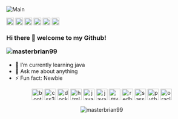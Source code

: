 ![Main](https://i.imgur.com/qpyzAFi.jpg)
<p align="left">
<a href="https://codepen.io/masterbrian99" target="blank"><img align="center" src="https://cdn.jsdelivr.net/npm/simple-icons@3.0.1/icons/codepen.svg" alt="masterbrian99" height="20" width="20" /></a>
<a href="https://dev.to/masterbrian99" target="blank"><img align="center" src="https://cdn.jsdelivr.net/npm/simple-icons@3.0.1/icons/dev-dot-to.svg" alt="masterbrian99" height="20" width="20" /></a>
<a href="https://twitter.com/master_br1an" target="blank"><img align="center" src="https://cdn.jsdelivr.net/npm/simple-icons@3.0.1/icons/twitter.svg" alt="master_br1an" height="20" width="20" /></a>
<a href="https://stackoverflow.com/masterbrian99" target="blank"><img align="center" src="https://cdn.jsdelivr.net/npm/simple-icons@3.0.1/icons/stackoverflow.svg" alt="masterbrian99" height="20" width="20" /></a>
<a href="https://fb.com/pasindu.pramodaya.94" target="blank"><img align="center" src="https://cdn.jsdelivr.net/npm/simple-icons@3.0.1/icons/facebook.svg" alt="pasindu.pramodaya.94" height="20" width="20" /></a>
<a href="https://instagram.com/master_br1an" target="blank"><img align="center" src="https://cdn.jsdelivr.net/npm/simple-icons@3.0.1/icons/instagram.svg" alt="master_br1an" height="20" width="20" /></a>
</p>

### Hi there 👋 welcome to my Github!<p align="left"> <img src="https://komarev.com/ghpvc/?username=masterbrian99" alt="masterbrian99" /> </p>

- 🌱 I’m currently learning java
- 💬 Ask me about anything
- ⚡ Fun fact: Newbie


<p align="center"><img src="https://konpa.github.io/devicon/devicon.git/icons/bootstrap/bootstrap-plain.svg" alt="bootstrap" width="30" height="30"/> <img src="https://konpa.github.io/devicon/devicon.git/icons/css3/css3-original-wordmark.svg" alt="css3" width="30" height="30"/> <img src="https://konpa.github.io/devicon/devicon.git/icons/docker/docker-original-wordmark.svg" alt="docker" width="30" height="30"/> <img src="https://konpa.github.io/devicon/devicon.git/icons/html5/html5-original-wordmark.svg" alt="html5" width="30" height="30"/> <img src="https://konpa.github.io/devicon/devicon.git/icons/java/java-original-wordmark.svg" alt="java" width="30" height="30"/> <img src="https://konpa.github.io/devicon/devicon.git/icons/javascript/javascript-original.svg" alt="javascript" width="30" height="30"/> <img src="https://konpa.github.io/devicon/devicon.git/icons/mysql/mysql-original-wordmark.svg" alt="mysql" width="30" height="30"/> <img src="https://konpa.github.io/devicon/devicon.git/icons/redhat/redhat-original-wordmark.svg" alt="redhat" width="30" height="30"/> <img src="https://konpa.github.io/devicon/devicon.git/icons/sass/sass-original.svg" alt="sass" width="30" height="30"/> <img src="https://konpa.github.io/devicon/devicon.git/icons/python/python-original-wordmark.svg" alt="python" width="30" height="30"/> <img src="https://konpa.github.io/devicon/devicon.git/icons/oracle/oracle-original.svg" alt="oracle" width="30" height="30"/></p><p align="center"> <img src="https://github-readme-stats.vercel.app/api?username=masterbrian99&show_icons=true" alt="masterbrian99" /> </p>



